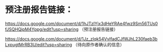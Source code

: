 # 预注册报告链接：
https://docs.google.com/document/d/1hJTzIYjx3dHeYRAe4fwz9Sm56TUs0fJSQHQipM4Yppg/edit?usp=sharing （预注册报告链接）

https://docs.google.com/document/d/1Jz_zIqk54VvlfadCJfWJhL230faeb3bLxpugtMrRB3U/edit?usp=sharing （待向原作者确认的信息）
